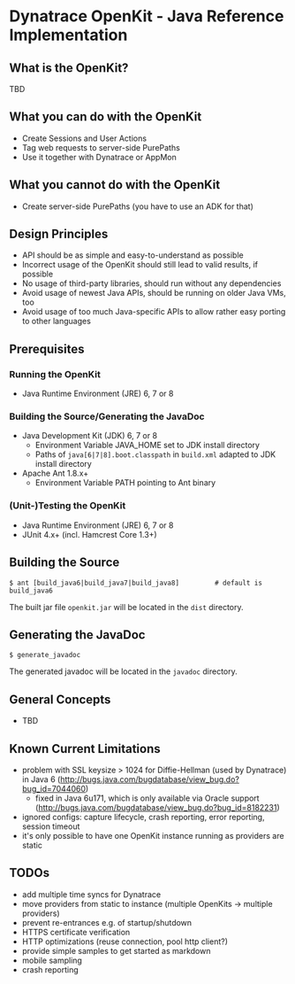 # Dynatrace OpenKit - Java Reference Implementation

## What is the OpenKit?

TBD

## What you can do with the OpenKit
* Create Sessions and User Actions
* Tag web requests to server-side PurePaths
* Use it together with Dynatrace or AppMon

## What you cannot do with the OpenKit
* Create server-side PurePaths (you have to use an ADK for that)

## Design Principles
* API should be as simple and easy-to-understand as possible
* Incorrect usage of the OpenKit should still lead to valid results, if possible
* No usage of third-party libraries, should run without any dependencies
* Avoid usage of newest Java APIs, should be running on older Java VMs, too
* Avoid usage of too much Java-specific APIs to allow rather easy porting to other languages

## Prerequisites

### Running the OpenKit
* Java Runtime Environment (JRE) 6, 7 or 8

### Building the Source/Generating the JavaDoc
* Java Development Kit (JDK) 6, 7 or 8
  * Environment Variable JAVA_HOME set to JDK install directory
  * Paths of `java[6|7|8].boot.classpath` in `build.xml` adapted to JDK install directory
* Apache Ant 1.8.x+
  * Environment Variable PATH pointing to Ant binary

### (Unit-)Testing the OpenKit
* Java Runtime Environment (JRE) 6, 7 or 8
* JUnit 4.x+ (incl. Hamcrest Core 1.3+)

## Building the Source

```
$ ant [build_java6|build_java7|build_java8]         # default is build_java6
```

The built jar file `openkit.jar` will be located in the `dist` directory.

## Generating the JavaDoc

```
$ generate_javadoc
```

The generated javadoc will be located in the `javadoc` directory.

## General Concepts
* TBD

## Known Current Limitations

* problem with SSL keysize > 1024 for Diffie-Hellman (used by Dynatrace) in Java 6 (http://bugs.java.com/bugdatabase/view_bug.do?bug_id=7044060)
  * fixed in Java 6u171, which is only available via Oracle support (http://bugs.java.com/bugdatabase/view_bug.do?bug_id=8182231)
* ignored configs: capture lifecycle, crash reporting, error reporting, session timeout
* it's only possible to have one OpenKit instance running as providers are static

## TODOs

* add multiple time syncs for Dynatrace
* move providers from static to instance (multiple OpenKits -> multiple providers)
* prevent re-entrances e.g. of startup/shutdown
* HTTPS certificate verification
* HTTP optimizations (reuse connection, pool http client?)
* provide simple samples to get started as markdown
* mobile sampling
* crash reporting